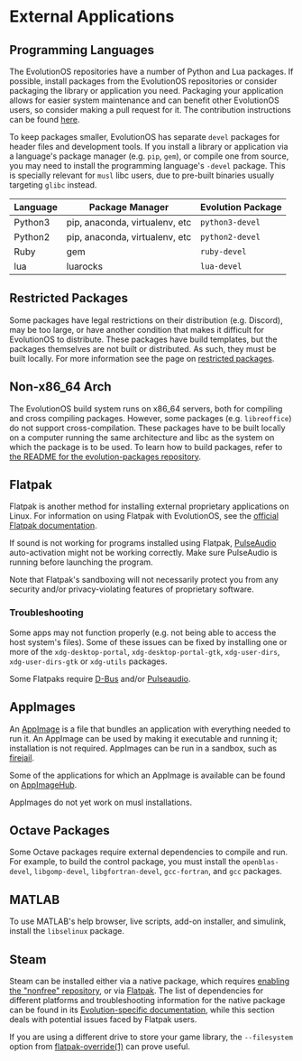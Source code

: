 # External Applications

## Programming Languages

The EvolutionOS repositories have a number of Python and Lua packages. If possible,
install packages from the EvolutionOS repositories or consider packaging the library or
application you need. Packaging your application allows for easier system
maintenance and can benefit other EvolutionOS users, so consider making a pull
request for it. The contribution instructions can be found
[here](https://github.com/evolution-linux/evolution-packages/blob/master/CONTRIBUTING.md).

To keep packages smaller, EvolutionOS has separate `devel` packages for header files
and development tools. If you install a library or application via a language's
package manager (e.g. `pip`, `gem`), or compile one from source, you may need to
install the programming language's `-devel` package. This is specially relevant
for `musl` libc users, due to pre-built binaries usually targeting `glibc`
instead.

| Language | Package Manager                | Evolution Package    |
|----------|--------------------------------|-----------------|
| Python3  | pip, anaconda, virtualenv, etc | `python3-devel` |
| Python2  | pip, anaconda, virtualenv, etc | `python2-devel` |
| Ruby     | gem                            | `ruby-devel`    |
| lua      | luarocks                       | `lua-devel`     |

## Restricted Packages

Some packages have legal restrictions on their distribution (e.g. Discord), may
be too large, or have another condition that makes it difficult for EvolutionOS to
distribute. These packages have build templates, but the packages themselves are
not built or distributed. As such, they must be built locally. For more
information see the page on [restricted
packages](../xbps/repositories/restricted.md).

## Non-x86_64 Arch

The EvolutionOS build system runs on x86_64 servers, both for compiling and cross
compiling packages. However, some packages (e.g. `libreoffice`) do not support
cross-compilation. These packages have to be built locally on a computer running
the same architecture and libc as the system on which the package is to be used.
To learn how to build packages, refer to [the README for the evolution-packages
repository](https://github.com/evolution-linux/evolution-packages/blob/master/README.md).

## Flatpak

Flatpak is another method for installing external proprietary applications on
Linux. For information on using Flatpak with EvolutionOS, see the [official
Flatpak documentation](https://flatpak.org/setup/Void%20Linux/).

If sound is not working for programs installed using Flatpak,
[PulseAudio](./media/pulseaudio.md) auto-activation might not be working
correctly. Make sure PulseAudio is running before launching the program.

Note that Flatpak's sandboxing will not necessarily protect you from any
security and/or privacy-violating features of proprietary software.

### Troubleshooting

Some apps may not function properly (e.g. not being able to access the host
system's files). Some of these issues can be fixed by installing one or more of
the `xdg-desktop-portal`, `xdg-desktop-portal-gtk`, `xdg-user-dirs`,
`xdg-user-dirs-gtk` or `xdg-utils` packages.

Some Flatpaks require [D-Bus](./session-management.md#d-bus) and/or
[Pulseaudio](./media/pulseaudio.md).

## AppImages

An [AppImage](https://appimage.org/) is a file that bundles an application with
everything needed to run it. An AppImage can be used by making it executable and
running it; installation is not required. AppImages can be run in a sandbox,
such as [firejail](https://firejail.wordpress.com/).

Some of the applications for which an AppImage is available can be found on
[AppImageHub](https://appimage.github.io/).

AppImages do not yet work on musl installations.

## Octave Packages

Some Octave packages require external dependencies to compile and run. For
example, to build the control package, you must install the `openblas-devel`,
`libgomp-devel`, `libgfortran-devel`, `gcc-fortran`, and `gcc` packages.

## MATLAB

To use MATLAB's help browser, live scripts, add-on installer, and simulink,
install the `libselinux` package.

## Steam

Steam can be installed either via a native package, which requires [enabling the
"nonfree" repository](../xbps/repositories/index.md#nonfree), or via
[Flatpak](#flatpak). The list of dependencies for different platforms and
troubleshooting information for the native package can be found in its
[Evolution-specific documentation](./package-documentation/index.html), while this
section deals with potential issues faced by Flatpak users.

If you are using a different drive to store your game library, the
`--filesystem` option from
[flatpak-override(1)](https://man.voidlinux.org/flatpak-override.1) can prove
useful.
